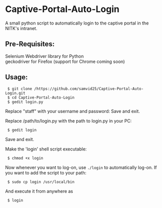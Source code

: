 # Captive-Portal-Auto-Login
A small python script to automatically login to the captive portal in the NITK's intranet.


## Pre-Requisites:
Selenium Webdriver library for Python  
geckodriver for Firefox (support for Chrome coming soon)

## Usage:
```
 $ git clone /https://github.com/samvid25/Captive-Portal-Auto-Login.git
 $ cd Captive-Portal-Auto-Login
 $ gedit login.py
```
Replace "staff" with your username and password:
Save and exit.

Replace /path/to/login.py with the path to login.py in your PC:
```
 $ gedit login
```
Save and exit.

Make the 'login' shell script executable:
```
 $ chmod +x login
```

Now whenever you want to log-on, use `./login` to automatically log-on.
If you want to add the script to your path:
```
 $ sudo cp login /usr/local/bin
```
And execute it from anywhere as
```
 $ login
```




